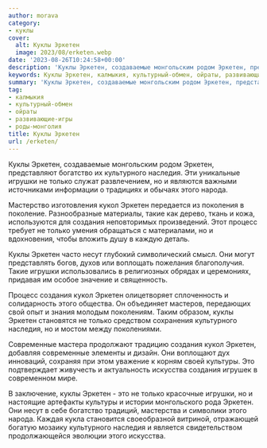 ```yaml
---
author: morava
category:
- куклы
cover:
  alt: Куклы Эркетен
  image: 2023/08/erketen.webp
date: '2023-08-26T10:24:58+00:00'
description: 'Куклы Эркетен, создаваемые монгольским родом Эркетен, представляют богатство их культурного наследия. Эти уникальные игрушки не только служат...'
keywords: Куклы Эркетен, калмыкия, культурный-обмен, ойраты, развивающие-игры, роды-монголия, эркетен, куклы, только, создания, культурного, наследия, игрушки, кукол, богатство, народа, такие, процесс, несут, современные, культуры
summary: 'Куклы Эркетен, создаваемые монгольским родом Эркетен, представляют богатство их культурного наследия. Эти уникальные игрушки не только служат...'
tag:
- калмыкия
- культурный-обмен
- ойраты
- развивающие-игры
- роды-монголия
title: Куклы Эркетен
url: /erketen/
---
```


Куклы Эркетен, создаваемые монгольским родом Эркетен, представляют богатство их культурного наследия. Эти уникальные игрушки не только служат развлечением, но и являются важными источниками информации о традициях и обычаях этого народа.

Мастерство изготовления кукол Эркетен передается из поколения в поколение. Разнообразные материалы, такие как дерево, ткань и кожа, используются для создания неповторимых произведений. Этот процесс требует не только умения обращаться с материалами, но и вдохновения, чтобы вложить душу в каждую деталь.

Куклы Эркетен часто несут глубокий символический смысл. Они могут представлять богов, духов или воплощать пожелания благополучия. Такие игрушки использовались в религиозных обрядах и церемониях, придавая им особое значение и священность.

Процесс создания кукол Эркетен олицетворяет сплоченность и солидарность этого общества. Он объединяет мастеров, передающих свой опыт и знания молодым поколениям. Таким образом, куклы Эркетен становятся не только средством сохранения культурного наследия, но и мостом между поколениями.

Современные мастера продолжают традицию создания кукол Эркетен, добавляя современные элементы и дизайн. Они воплощают дух инноваций, сохраняя при этом уважение к корням своей культуры. Это подтверждает живучесть и актуальность искусства создания игрушек в современном мире.

В заключение, куклы Эркетен \- это не только красочные игрушки, но и настоящие артефакты культуры и истории монгольского рода Эркетен. Они несут в себе богатство традиций, мастерства и символики этого народа. Каждая кукла становится своеобразной витриной, отражающей богатую мозаику культурного наследия и является свидетельством продолжающейся эволюции этого искусства.